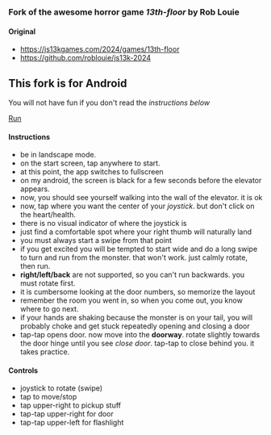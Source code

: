 ### Fork of the awesome horror game *13th-floor* by Rob Louie
#### Original
- https://js13kgames.com/2024/games/13th-floor
- https://github.com/roblouie/js13k-2024


## This fork is for Android

You will not have fun if you don't read the *instructions below*  
  
[Run](https://bacionejs.github.io/rob/mobile.html)  



#### Instructions
- be in landscape mode.
- on the start screen, tap anywhere to start.
- at this point, the app switches to fullscreen 
- on my android, the screen is black for a few seconds before the elevator appears.
- now, you should see yourself walking into the wall of the elevator. it is ok
- now, tap where you want the center of your *joystick*. but don't click on the heart/health.
- there is no visual indicator of where the joystick is
- just find a comfortable spot where your right thumb will naturally land
- you must always start a swipe from that point
- if you get excited you will be tempted to start wide and do a long swipe to turn and run from the monster. that won't work. just calmly rotate, then run.
- **right/left/back** are not supported, so you can't run backwards. you must rotate first.
- it is cumbersome looking at the door numbers, so memorize the layout
- remember the room you went in, so when you come out, you know where to go next.
- if your hands are shaking because the monster is on your tail, you will probably choke and get stuck repeatedly opening and closing a door
- tap-tap opens door. now move into the **doorway**. rotate slightly towards the door hinge until you see *close door*. tap-tap to close behind you. it takes practice.

#### Controls
- joystick to rotate (swipe)
- tap to move/stop
- tap     upper-right to pickup stuff
- tap-tap upper-right for door
- tap-tap upper-left for flashlight 
